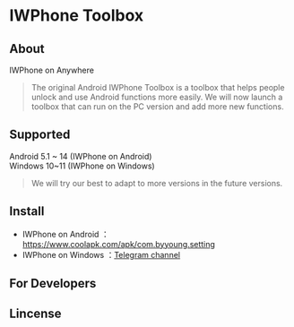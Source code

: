 # IWPhone Toolbox

## About
IWPhone on Anywhere
>The original Android IWPhone Toolbox is a toolbox that helps people unlock and use Android functions more easily. We will now launch a toolbox that can run on the PC version and add more new functions.

## Supported
Android 5.1 ~ 14 (IWPhone on Android)  
Windows 10~11 (IWPhone on Windows)
>We will try our best to adapt to more versions in the future versions.

## Install
- IWPhone on Android ：https://www.coolapk.com/apk/com.byyoung.setting
- IWPhone on Windows ：[Telegram channel](https://t.me/haothirteen)

## For Developers


## Lincense
